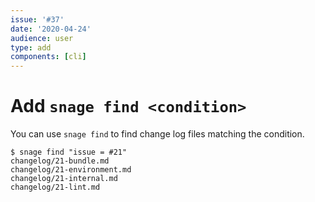 ```yaml
---
issue: '#37'
date: '2020-04-24'
audience: user
type: add
components: [cli]
---
```


# Add `snage find <condition>`

You can use `snage find` to find change log files matching the condition.
```
$ snage find "issue = #21"
changelog/21-bundle.md
changelog/21-environment.md
changelog/21-internal.md
changelog/21-lint.md
```
